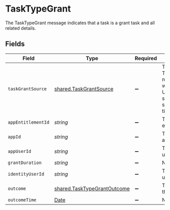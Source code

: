 # TaskTypeGrant

The TaskTypeGrant message indicates that a task is a grant task and all related details.


## Fields

| Field                                                                                                | Type                                                                                                 | Required                                                                                             | Description                                                                                          |
| ---------------------------------------------------------------------------------------------------- | ---------------------------------------------------------------------------------------------------- | ---------------------------------------------------------------------------------------------------- | ---------------------------------------------------------------------------------------------------- |
| `taskGrantSource`                                                                                    | [shared.TaskGrantSource](../../../sdk/models/shared/taskgrantsource.md)                              | :heavy_minus_sign:                                                                                   | The TaskGrantSource message tracks which external URL was the source of the specificed grant ticket. |
| `appEntitlementId`                                                                                   | *string*                                                                                             | :heavy_minus_sign:                                                                                   | The ID of the app entitlement.                                                                       |
| `appId`                                                                                              | *string*                                                                                             | :heavy_minus_sign:                                                                                   | The ID of the app.                                                                                   |
| `appUserId`                                                                                          | *string*                                                                                             | :heavy_minus_sign:                                                                                   | The ID of the app user.                                                                              |
| `grantDuration`                                                                                      | *string*                                                                                             | :heavy_minus_sign:                                                                                   | N/A                                                                                                  |
| `identityUserId`                                                                                     | *string*                                                                                             | :heavy_minus_sign:                                                                                   | The ID of the user.                                                                                  |
| `outcome`                                                                                            | [shared.TaskTypeGrantOutcome](../../../sdk/models/shared/tasktypegrantoutcome.md)                    | :heavy_minus_sign:                                                                                   | The outcome of the grant.                                                                            |
| `outcomeTime`                                                                                        | [Date](https://developer.mozilla.org/en-US/docs/Web/JavaScript/Reference/Global_Objects/Date)        | :heavy_minus_sign:                                                                                   | N/A                                                                                                  |